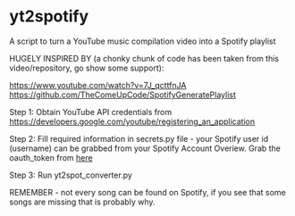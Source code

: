 # yt2spotify
A script to turn a YouTube music compilation video into a Spotify playlist 

HUGELY INSPIRED BY (a chonky chunk of code has been taken from this video/repository, go show some support):

 https://www.youtube.com/watch?v=7J_qcttfnJA
 https://github.com/TheComeUpCode/SpotifyGeneratePlaylist

Step 1: Obtain YouTube API credentials from https://developers.google.com/youtube/registering_an_application

Step 2: Fill required information in secrets.py file - your Spotify user id (username) can be grabbed from your Spotify Account Overiew.
        Grab the oauth_token from [here](https://developer.spotify.com/console/delete-playlist-tracks/?playlist_id=&body=%7B%22tracks%22%3A%5B%7B%22uri%22%3A%22spotify%3Atrack%3A2DB2zVP1LVu6jjyrvqD44z%22%2C%22positions%22%3A%5B0%5D%7D%2C%7B%22uri%22%3A%22spotify%3Atrack%3A5ejwTEOCsaDEjvhZTcU6lg%22%2C%22positions%22%3A%5B1%5D%7D%5D%7D)

Step 3: Run yt2spot_converter.py

REMEMBER - not every song can be found on Spotify, if you see that some songs are missing that is probably why.
